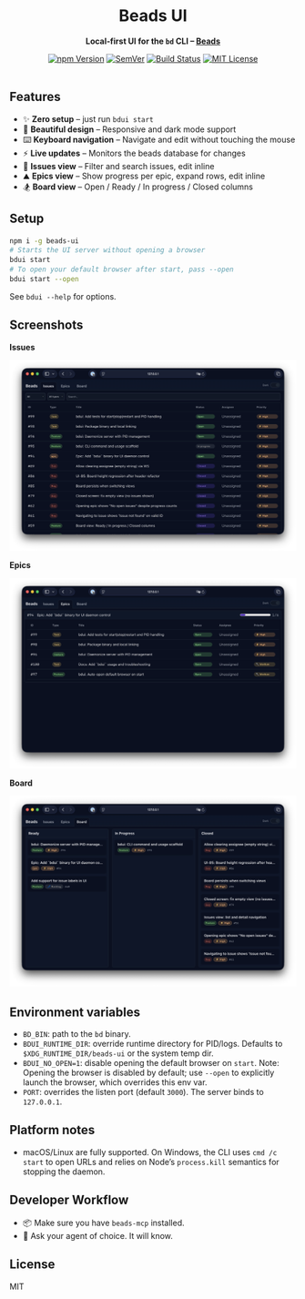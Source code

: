 <h1 align="center">
  Beads UI
</h1>
<p align="center">
  <b>Local‑first UI for the <code>bd</code> CLI – <a href="https://github.com/steveyegge/beads">Beads</a></b>
</p>
<div align="center">
  <a href="https://www.npmjs.com/package/beads-ui"><img src="https://img.shields.io/npm/v/beads-ui.svg" alt="npm Version"></a>
  <a href="https://semver.org"><img src="https://img.shields.io/:semver-%E2%9C%93-blue.svg" alt="SemVer"></a>
  <a href="https://github.com/mantoni/beads-ui/actions/worflows/ci.yml"><img src="https://github.com/mantoni/eslint_d.js/actions/workflows/ci.yml/badge.svg" alt="Build Status"></a>
  <a href="https://opensource.org/licenses/MIT"><img src="https://img.shields.io/npm/l/eslint_d.svg" alt="MIT License"></a>
  <br>
  <br>
</div>

## Features

- ✨ **Zero setup** – just run `bdui start`
- 🎨 **Beautiful design** – Responsive and dark mode support
- ⌨️ **Keyboard navigation** – Navigate and edit without touching the mouse
- ⚡ **Live updates** – Monitors the beads database for changes
- 🔎 **Issues view** – Filter and search issues, edit inline
- ⛰️ **Epics view** – Show progress per epic, expand rows, edit inline
- 🏂 **Board view** – Open / Ready / In progress / Closed columns

## Setup

```sh
npm i -g beads-ui
# Starts the UI server without opening a browser
bdui start
# To open your default browser after start, pass --open
bdui start --open
```

See `bdui --help` for options.

## Screenshots

**Issues**

![Issues view](https://github.com/mantoni/beads-ui/raw/main/media/bdui-issues.png)

**Epics**

![Epics view](https://github.com/mantoni/beads-ui/raw/main/media/bdui-epics.png)

**Board**

![Board view](https://github.com/mantoni/beads-ui/raw/main/media/bdui-board.png)

## Environment variables

- `BD_BIN`: path to the `bd` binary.
- `BDUI_RUNTIME_DIR`: override runtime directory for PID/logs. Defaults to
  `$XDG_RUNTIME_DIR/beads-ui` or the system temp dir.
- `BDUI_NO_OPEN=1`: disable opening the default browser on `start`. Note:
  Opening the browser is disabled by default; use `--open` to explicitly launch
  the browser, which overrides this env var.
- `PORT`: overrides the listen port (default `3000`). The server binds to
  `127.0.0.1`.

## Platform notes

- macOS/Linux are fully supported. On Windows, the CLI uses `cmd /c start` to
  open URLs and relies on Node’s `process.kill` semantics for stopping the
  daemon.

## Developer Workflow

- 📦 Make sure you have `beads-mcp` installed.
- 🤖 Ask your agent of choice. It will know.

## License

MIT
